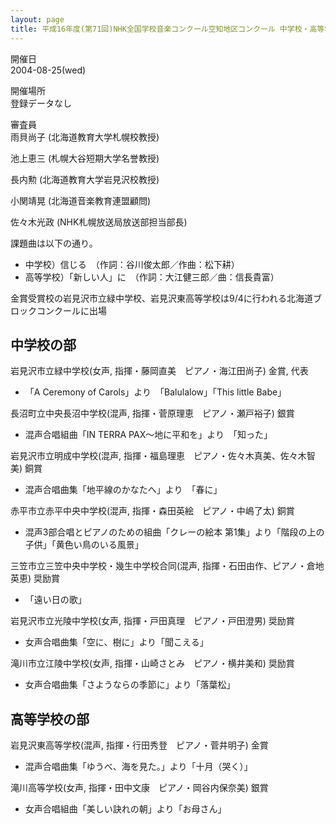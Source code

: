```yaml
---
layout: page
title: 平成16年度(第71回)NHK全国学校音楽コンクール空知地区コンクール 中学校・高等学校の部
---
```

開催日  
2004-08-25(wed)

開催場所  
登録データなし

審査員  
雨貝尚子 (北海道教育大学札幌校教授)

池上恵三 (札幌大谷短期大学名誉教授)

長内勲 (北海道教育大学岩見沢校教授)

小関靖晃 (北海道音楽教育連盟顧問)

佐々木光政 (NHK札幌放送局放送部担当部長)

課題曲は以下の通り。

-   中学校）信じる　（作詞：谷川俊太郎／作曲：松下耕）
-   高等学校）「新しい人」に　（作詞：大江健三郎／曲：信長貴富）

金賞受賞校の岩見沢市立緑中学校、岩見沢東高等学校は9/4に行われる北海道ブロックコンクールに出場

中学校の部
----------

<span class="choir-name">岩見沢市立緑中学校</span>(女声, 指揮・藤岡直美　ピアノ・海江田尚子)
金賞, 代表

-   「A Ceremony of Carols」より　「Balulalow」「This little Babe」

<span class="choir-name">長沼町立中央長沼中学校</span>(混声, 指揮・菅原理恵　ピアノ・瀬戸裕子)
銀賞

-   混声合唱組曲「IN TERRA PAX〜地に平和を」より　「知った」

<span class="choir-name">岩見沢市立明成中学校</span>(混声, 指揮・福島理恵　ピアノ・佐々木真美、佐々木智美)
銅賞

-   混声合唱曲集「地平線のかなたへ」より　「春に」

<span class="choir-name">赤平市立赤平中央中学校</span>(混声, 指揮・森田英絵　ピアノ・中嶋了太)
銅賞

-   混声3部合唱とピアノのための組曲「クレーの絵本 第1集」より「階段の上の子供」「黄色い鳥のいる風景」

<span class="choir-name">三笠市立三笠中央中学校・幾生中学校合同</span>(混声, 指揮・石田由作、ピアノ・倉地英恵)
奨励賞

-   「遠い日の歌」

<span class="choir-name">岩見沢市立光陵中学校</span>(女声, 指揮・戸田真理　ピアノ・戸田澄男)
奨励賞

-   女声合唱曲集「空に、樹に」より「聞こえる」

<span class="choir-name">滝川市立江陵中学校</span>(女声, 指揮・山崎さとみ　ピアノ・横井美和)
奨励賞

-   女声合唱曲集「さようならの季節に」より「落葉松」

高等学校の部
------------

<span class="choir-name">岩見沢東高等学校</span>(混声, 指揮・行田秀登　ピアノ・菅井明子)
金賞

-   混声合唱曲集「ゆうべ、海を見た。」より「十月（哭く）」

<span class="choir-name">滝川高等学校</span>(女声, 指揮・田中文康　ピアノ・岡谷内保奈美)
銀賞

-   女声合唱組曲「美しい訣れの朝」より「お母さん」
